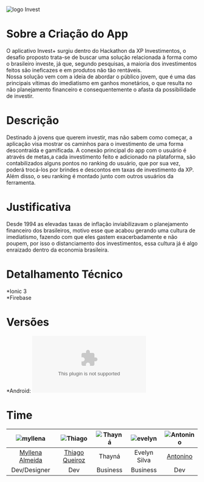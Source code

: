 ![logo Invest](https://trello-attachments.s3.amazonaws.com/5da14ea061c3bc8a8c976e40/1024x1024/fd2e3afdfd86409265b28be17b885244/logo.png)
# Sobre a Criação do App

O aplicativo Invest+ surgiu dentro do Hackathon da XP Investimentos, o desafio proposto trata-se de buscar uma solução relacionada à forma como o brasileiro investe,
já que, segundo pesquisas, a maioria dos investimentos feitos são ineficazes e em produtos não tão rentáveis.  
Nossa solução vem com a ideia de abordar o público jovem, que é uma das principais vítimas do imediatismo em ganhos monetários, o que resulta no não planejamento financeiro
e consequentemente o afasta da possibilidade de investir.  
# Descrição
Destinado à jovens que querem investir, mas não sabem como começar, a aplicação visa mostrar os caminhos para o investimento de uma forma descontraída e gamificada. A conexão principal do app com o usuário
é através de metas,a cada investimento feito e adicionado na plataforma, são contabilizados alguns pontos no ranking do usuário, que por sua vez, poderá trocá-los por brindes e descontos em taxas de investimento da XP. Além disso,
o seu ranking é montado junto com outros usuários da ferramenta.

# Justificativa
Desde 1994 as elevadas taxas de inflação inviabilizavam o planejamento financeiro dos brasileiros, motivo esse que acabou gerando uma cultura de imediatismo, fazendo com que
eles gastem exacerbadamente e não poupem, por isso o distanciamento dos investimentos, essa cultura já é algo enraizado dentro da economia brasileira.

# Detalhamento Técnico

*Ionic 3  
*Firebase

# Versões

*Android: ![Android](https://github.com/investplus3/invest-plus-app/blob/master/app-debug.apk)

# Time

|![myllena](https://scontent.fmcz5-1.fna.fbcdn.net/v/t1.0-9/69920014_2312814422170768_6982608283370520576_o.jpg?_nc_cat=109&_nc_oc=AQnJiziHKSh1GwwtaNhfzDkbKu2h543TsC8Je720iZwencFflU8tct4Cne6u2MdYtwA&_nc_ht=scontent.fmcz5-1.fna&oh=461b3ab57e3067b60ee8014bebb4daff&oe=5E25D87E) | ![Thiago](https://avatars3.githubusercontent.com/u/11941851?s=460&v=4) | ![Thayná](https://trello-attachments.s3.amazonaws.com/5da1e6672f19cd1718ab3354/1200x1150/8c8661fd8cb55b79a871fe486548227f/WhatsApp_Image_2019-10-12_at_11.43.37.jpeg.jpg) | ![evelyn](https://trello-attachments.s3.amazonaws.com/5da1e6672f19cd1718ab3354/140x140/584a87aa3457983eea3da2ffc8562e3a/ae5292fc-77d3-4b86-a482-d48f9c4dd0b6.jpg) | ![Antonino](https://avatars3.githubusercontent.com/u/4805292?s=400&v=4) |
|:---------------------:|:------------------:|:----------------:|:--------------------:|:-----------------------:|
[Myllena Almeida](https://github.com/MyllenaAlmeida)  | [Thiago Queiroz](https://github.com/thiagoandreqb)| Thayná | Evelyn Silva | [Antonino](https://github.com/tonino00)| 
| Dev/Designer | Dev| Business | Business| Dev |
